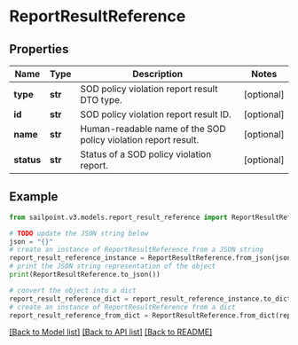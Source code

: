 # ReportResultReference


## Properties

Name | Type | Description | Notes
------------ | ------------- | ------------- | -------------
**type** | **str** | SOD policy violation report result DTO type. | [optional] 
**id** | **str** | SOD policy violation report result ID. | [optional] 
**name** | **str** | Human-readable name of the SOD policy violation report result. | [optional] 
**status** | **str** | Status of a SOD policy violation report. | [optional] 

## Example

```python
from sailpoint.v3.models.report_result_reference import ReportResultReference

# TODO update the JSON string below
json = "{}"
# create an instance of ReportResultReference from a JSON string
report_result_reference_instance = ReportResultReference.from_json(json)
# print the JSON string representation of the object
print(ReportResultReference.to_json())

# convert the object into a dict
report_result_reference_dict = report_result_reference_instance.to_dict()
# create an instance of ReportResultReference from a dict
report_result_reference_from_dict = ReportResultReference.from_dict(report_result_reference_dict)
```
[[Back to Model list]](../README.md#documentation-for-models) [[Back to API list]](../README.md#documentation-for-api-endpoints) [[Back to README]](../README.md)


